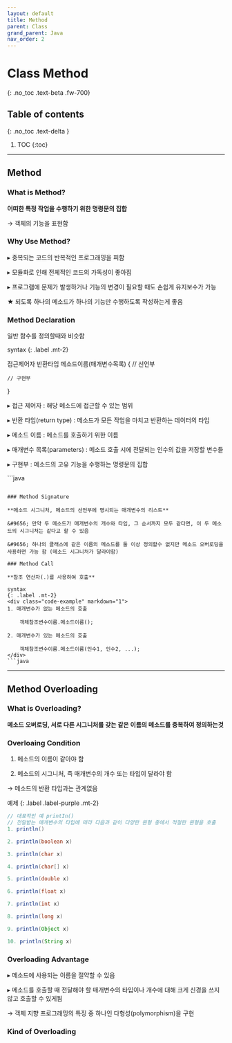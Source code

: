 ```yaml
---
layout: default
title: Method
parent: Class
grand_parent: Java
nav_order: 2
---
```


# Class Method
{: .no_toc .text-beta .fw-700}

## Table of contents
{: .no_toc .text-delta }

1. TOC
{:toc}

---

## Method

### What is Method?

**어떠한 특정 작업을 수행하기 위한 명령문의 집합**

&#8594; 객체의 기능을 표현함

### Why Use Method?

&#9656; 중복되는 코드의 반복적인 프로그래밍을 피함

&#9656; 모듈화로 인해 전체적인 코드의 가독성이 좋아짐 

&#9656; 프로그램에 문제가 발생하거나 기능의 변경이 필요할 때도 손쉽게 유지보수가 가능

★ 되도록 하나의 메소드가 하나의 기능만 수행하도록 작성하는게 좋음

### Method Declaration

일반 함수를 정의할때와 비슷함

syntax
{: .label .mt-2}
<div class="code-example" markdown="1">
접근제어자 반환타입 메소드이름(매개변수목록) { // 선언부

    // 구현부

}

&#9656; 접근 제어자 : 해당 메소드에 접근할 수 있는 범위

&#9656; 반환 타입(return type) : 메소드가 모든 작업을 마치고 반환하는 데이터의 타입

&#9656;  메소드 이름 : 메소드를 호출하기 위한 이름

&#9656; 매개변수 목록(parameters) : 메소드 호출 시에 전달되는 인수의 값을 저장할 변수들

&#9656; 구현부 : 메소드의 고유 기능을 수행하는 명령문의 집합
</div>
```java

```

### Method Signature

**메소드 시그니처, 메소드의 선언부에 명시되는 매개변수의 리스트**

&#9656; 만약 두 메소드가 매개변수의 개수와 타입, 그 순서까지 모두 같다면, 이 두 메소드의 시그니처는 같다고 할 수 있음

&#9656; 하나의 클래스에 같은 이름의 메소드를 둘 이상 정의할수 없지만 메소드 오버로딩을 사용하면 가능 함 (메소드 시그니처가 달라야함)

### Method Call

**참조 연산자(.)를 사용하여 호출**

syntax
{: .label .mt-2}
<div class="code-example" markdown="1">
1. 매개변수가 없는 메소드의 호출

    객체참조변수이름.메소드이름();

2. 매개변수가 있는 메소드의 호출

    객체참조변수이름.메소드이름(인수1, 인수2, ...); 
</div>
```java

```

---

## Method Overloading

### What is Overloading?

**메소드 오버로딩, 서로 다른 시그니처를 갖는 같은 이름의 메소드를 중복하여 정의하는것**

### Overloaing Condition

1. 메소드의 이름이 같아야 함

2. 메소드의 시그니처, 즉 매개변수의 개수 또는 타입이 달라야 함

&#8594; 메소드의 반환 타입과는 관계없음

예제
{: .label .label-purple .mt-2}
```java
// 대표적인 예 printIn()
// 전달받는 매개변수의 타입에 따라 다음과 같이 다양한 원형 중에서 적절한 원형을 호출
1. println()

2. println(boolean x)

3. println(char x)

4. println(char[] x)

5. println(double x)

6. println(float x)

7. println(int x)

8. println(long x)

9. println(Object x)

10. println(String x)
```

### Overloading Advantage

&#9656; 메소드에 사용되는 이름을 절약할 수 있음

&#9656; 메소드를 호출할 때 전달해야 할 매개변수의 타입이나 개수에 대해 크게 신경을 쓰지 않고 호출할 수 있게됨

&#8594; 객체 지향 프로그래밍의 특징 중 하나인 다형성(polymorphism)을 구현

### Kind of Overloading




